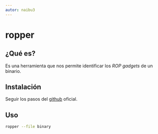 ```yaml
---
autor: naibu3
---
```


# ropper

## ¿Qué es?

Es una herramienta que nos permite identificar los *ROP gadgets* de un binario.

## Instalación

Seguir los pasos del [github](https://github.com/sashs/Ropper) oficial.

## Uso

```bash
ropper --file binary
```
